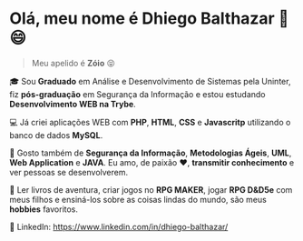 # Olá, meu nome é Dhiego Balthazar :metal: :smile:
> Meu apelido é **Zóio** :stuck_out_tongue_closed_eyes:

🎓 Sou **Graduado** em Análise e Desenvolvimento de Sistemas pela Uninter, fiz **pós-graduação** em Segurança da Informação e estou estudando **Desenvolvimento WEB na Trybe**.

💻 Já criei aplicações WEB com **PHP**, **HTML**, **CSS** e **Javascritp** utilizando o banco de dados **MySQL**.

📖 Gosto também de **Segurança da Informação**, **Metodologias Ágeis**, **UML**, **Web Application** e **JAVA**. Eu amo, de paixão :heart:, **transmitir conhecimento** e ver pessoas se desenvolverem.

🎲 Ler livros de aventura, criar jogos no **RPG MAKER**, jogar **RPG D&D5e** com meus filhos e ensiná-los sobre as coisas lindas do mundo, são meus **hobbies** favoritos.

🔗 LinkedIn: 
https://www.linkedin.com/in/dhiego-balthazar/





